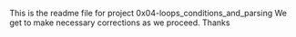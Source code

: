 This is the readme file for project 0x04-loops_conditions_and_parsing
We get to make necessary corrections as we proceed.
Thanks
